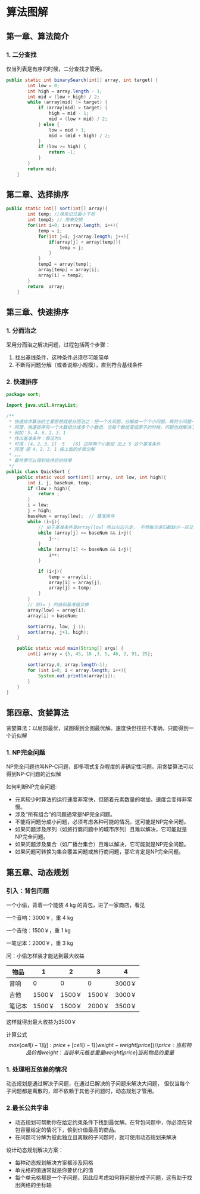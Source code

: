 # 算法图解

## 第一章、算法简介

### 1. 二分查找

仅当列表是有序的时候，二分查找才管用。

```java
public static int binarySearch(int[] array, int target) {
        int low = 0;
        int high = array.length - 1;
        int mid = (low + high) / 2;
        while (array[mid] != target) {
            if (array[mid] > target) {
                high = mid - 1;
                mid = (low + mid) / 2;
            } else {
                low = mid + 1;
                mid = (mid + high) / 2;
            }
            if (low >= high) {
                return -1;
            }
        }
        return mid;
    }
```

## 第二章、选择排序

```java
public static int[] sort(int[] array){
        int temp; //用来记住最小下标
        int temp2; // 用来交换
        for(int i=0; i<array.length; i++){
            temp = i;
            for(int j=i; j<array.length; j++){
                if(array[j] < array[temp]){
                    temp = j;
                }
            }
            temp2 = array[temp];
            array[temp] = array[i];
            array[i] = temp2;
        }
        return  array;
    }
```

## 第三章、快速排序

### 1. 分而治之

采用分而治之解决问题，过程包括两个步骤：

1. 找出基线条件，这种条件必须尽可能简单
2. 不断将问题分解（或者说缩小规模），直到符合基线条件



### 2. 快速排序

```java
package sort;

import java.util.ArrayList;

/**
 * 快速排序算法的主要思想就是分而治之：把一个大问题，分解成一个个小问题，再将小问题一一解决，最终大问题也解决了
 * 同理，快速排序将一个大数组分成多个小数组，当每个数组变成原子的时候，问题也就解决了
 * 例如：5、4、6、2、3、1
 * 找出基准条件：假设为5
 * 可得：[4、2、3、1]  5   [6] 这样两个小数组 加上 5 这个基准条件
 * 同理 把 4、2、3、1 按上面的步骤分解
 * 。。。
 * 最终便可以得到排序后的结果
 */
public class QuickSort {
    public static void sort(int[] array, int low, int high){
        int i, j, baseNum, temp;
        if (low > high){
            return ;
        }
        i = low;
        j = high;
        baseNum = array[low];  // 基准条件
        while (i<j){
            // 由于基准条件是array[low] 所以右边先走， 不然每次递归都缺少一轮交换
            while (array[j] >= baseNum && i<j){
                j--;
            }
            while (array[i] <= baseNum && i<j){
                i++;
            }

            if (i<j){
                temp = array[i];
                array[i] = array[j];
                array[j] = temp;
            }
        }
        // 将i= j 的值和基准值交换
        array[low] = array[i];
        array[i] = baseNum;

        sort(array, low, j-1);
        sort(array, j+1, high);
    }

    public static void main(String[] args) {
        int[] array = {5, 45, 18 ,3, 5, 46, 2, 91, 25};

        sort(array,0, array.length-1);
        for (int i=0; i < array.length; i++){
            System.out.println(array[i]);
        }
    }
}

```



## 第四章、贪婪算法

贪婪算法：以局部最优，试图得到全图最优解。速度快但往往不准确，只能得到一个近似解

### 1. NP完全问题

NP完全问题也叫NP-C问题，即多项式复杂程度的非确定性问题。用贪婪算法可以得到NP-C问题的近似解

如何判断NP完全问题:

- 元素较少时算法的运行速度非常快，但随着元素数量的增加，速度会变得非常慢。
- 涉及“所有组合”的问题通常是NP完全问题。
- 不能将问题分成小问题，必须考虑各种可能的情况。这可能是NP完全问题。
- 如果问题涉及序列（如旅行商问题中的城市序列）且难以解决，它可能就是NP完全问题。
- 如果问题涉及集合（如广播台集合）且难以解决，它可能就是NP完全问题。
- 如果问题可转换为集合覆盖问题或旅行商问题，那它肯定是NP完全问题。

## 第五章、动态规划

### 引入：背包问题

一个小偷，背着一个能装 4 kg 的背包，进了一家商店，看见

一个音响：3000￥，重 4 kg

一个吉他：1500￥，重 1 kg

一笔记本：2000￥，重 3 kg

问：小偷怎样装才能达到最大收益

| 物品   | 1      | 2      | 3      | 4      |
| ------ | ------ | ------ | ------ | ------ |
| 音响   | 0      | 0      | 0      | 3000￥ |
| 吉他   | 1500￥ | 1500￥ | 1500￥ | 3000￥ |
| 笔记本 | 1500￥ | 1500￥ | 2000￥ | 3500￥ |

这样就得出最大收益为3500￥

计算公式
$$
max\{cell[i-1][j] : price + [cell[i-1][weight-weight[price]\}
// price :当前物品价格  weight： 当前单元格总重量 weight[price] 当前物品的重量
$$

### 1. 处理相互依赖的情况

动态规划是通过解决子问题，在通过已解决的子问题来解决大问题，	但仅当每个子问题都是离散的，即不依赖于其他子问题时，动态规划才管用。

### 2.最长公共字串

- 动态规划可帮助你在给定约束条件下找到最优解。在背包问题中，你必须在背包容量给定的情况下，偷到价值最高的商品。
- 在问题可分解为彼此独立且离散的子问题时，就可使用动态规划来解决

设计动态规划解决方案：

- 每种动态规划解决方案都涉及网格
- 单元格的值通常就是你要优化的值
- 每个单元格都是一个子问题，因此应考虑如何将问题分成子问题，这有助于找出网格的坐标轴

